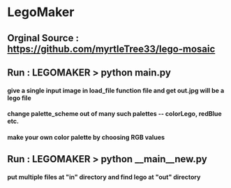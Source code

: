 # LegoMaker

## Orginal Source : https://github.com/myrtleTree33/lego-mosaic
## Run : LEGOMAKER > python __main__.py 
#### give a single input image in load_file function file and get out.jpg will be a lego file
#### change palette_scheme out of many such palettes -- colorLego, redBlue etc.
#### make your own color palette by choosing RGB values
## Run : LEGOMAKER > python __main__new.py
#### put multiple files at "in" directory and find lego at "out" directory 

